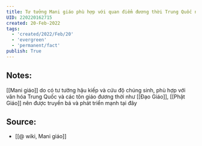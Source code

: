 ```yaml
---
title: Tư tưởng Mani giáo phù hợp với quan điểm đương thời Trung Quốc nên phát triển mạnh
UID: 220220162715
created: 20-Feb-2022
tags:
  - 'created/2022/Feb/20'
  - 'evergreen'
  - 'permanent/fact'
publish: True
---
```

## Notes:
[[Mani giáo]] do có tư tưởng hậu kiếp và cứu độ chúng sinh,  phù hợp với văn hóa Trung Quốc và các tôn giáo đương thời như [[Đạo Giáo]], [[Phật Giáo]] nên được truyền bá và phát triển mạnh tại đây

## Source:
- [[@ wiki, Mani giáo]]


